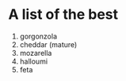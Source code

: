 A list of the best
============

1. gorgonzola
2. cheddar (mature)
3. mozarella
3. halloumi
4. feta
